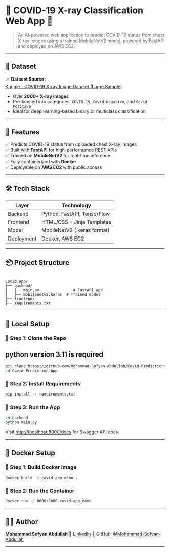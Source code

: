 # 🦠 COVID-19 X-ray Classification Web App 🔬

> An AI-powered web application to predict COVID-19 status from chest X-ray images using a trained MobileNetV2 model, powered by FastAPI and deployed on AWS EC2.

---

## 📂 Dataset


📈 **Dataset Source:**  
[Kaggle - COVID-19 X-ray Image Dataset (Large Sample)](https://www.kaggle.com/datasets/mr3suvhro/covid-19-xray-image-dataset-with-huge-samples)

- Over **2000+ X-ray images**
- Pre-labeled into categories: `COVID-19`, `Covid Negative`, and `Covid Positive`
- Ideal for deep learning-based binary or multiclass classification

---

## 🚀 Features

✅ Predicts COVID-19 status from uploaded chest X-ray images  
✅ Built with **FastAPI** for high-performance REST APIs  
✅ Trained on **MobileNetV2** for real-time inference  
✅ Fully containerized with **Docker**  
✅ Deployable on **AWS EC2** with public access

---

## 🛠️ Tech Stack

| Layer       | Technology                   |
|-------------|------------------------------|
| Backend     | Python, FastAPI, TensorFlow  |
| Frontend    | HTML/CSS + Jinja Templates   |
| Model       | MobileNetV2 (.keras format)  |
| Deployment  | Docker, AWS EC2              |

---

## 📦 Project Structure

```

Covid App/
├── backend/
│   ├── main.py               # FastAPI app
│   ├── mobilenetv2.keras  # Trained model
├── frontend/
├── requirements.txt

````

---

## 🧪 Local Setup

### 🔹 Step 1: Clone the Repo

## python version 3.11 is required
```bash
git clone https://github.com/Mohammad-Sofyan-Abdullah/Covid-Prediction-App.git
cd Covid-Prediction-App
````


### 🔹 Step 2: Install Requirements

```bash
pip install -r requirements.txt
```

### 🔹 Step 3: Run the App

```bash
cd backend
python main.py
```

Visit [http://localhost:8000/docs](http://localhost:8000/docs) for Swagger API docs.

---

## 🐳 Docker Setup

### 🔹 Step 1: Build Docker Image

```bash
docker build -t covid-app_demo .
```

### 🔹 Step 2: Run the Container

```bash
docker run -p 8000:8000 covid-app_demo
```

---


## 🧑‍💻 Author

**Mohammad Sofyan Abdullah**
📧 [LinkedIn](https://www.linkedin.com/in/mohammad-sofyan-abdullah/)
🐙 GitHub: [@Mohammad-Sofyan-Abdullah](https://github.com/Mohammad-Sofyan-Abdullah)

---

